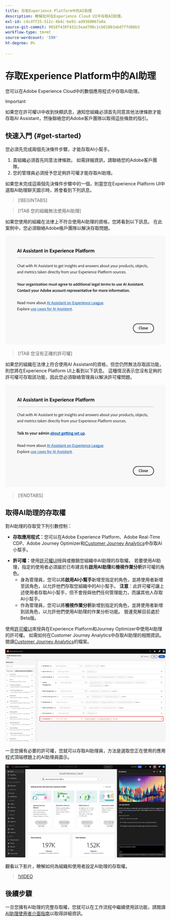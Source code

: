 ```yaml
---
title: 存取Experience Platform中的AI助理
description: 瞭解如何在Experience Cloud UI中存取AI助理。
exl-id: c4cdff25-512c-4b4c-be91-ad9360067a0a
source-git-commit: 9010f430f432c5ead708c1cb01803abd7ffd86b3
workflow-type: tm+mt
source-wordcount: '599'
ht-degree: 0%

---
```


# 存取Experience Platform中的AI助理

您可以在Adobe Experience Cloud中的數個應用程式中存取AI助理。

>[!IMPORTANT]
>
>如果您在許可權UI中收到快顯訊息，通知您組織必須首先同意其他法律條款才能存取AI Assistant，然後聯絡您的Adobe客戶團隊以取得這些條款的指引。

## 快速入門 {#get-started}

您必須先完成兩個先決條件步驟，才能存取AI小幫手。

1. 貴組織必須首先同意法律條款。 如需詳細資訊，請聯絡您的Adobe客戶團隊。
2. 您的管理員必須授予您足夠許可權才能存取AI助理。

如果您未完成這兩個先決條件步驟中的一個，則當您在Experience Platform UI中選取AI助理聊天圖示時，將會看到下列訊息。

>[!BEGINTABS]

>[!TAB 您的組織無法使用AI助理]

如果您使用的組織在法律上不符合使用AI助理的資格，您將看到以下訊息。 在此案例中，您必須聯絡Adobe帳戶團隊以解決存取問題。

![如果組織無法使用AI小幫手，Experience Platform UI上就會顯示快顯訊息。](./images/access/modal-one.png)

>[!TAB 您沒有正確的許可權]

如果您的組織在法律上符合使用AI Assistant的資格，但您仍然無法存取該功能，則您將在Experience Platform UI上看到以下訊息。 這種情況表示您沒有足夠的許可權可存取該功能，因此您必須聯絡管理員以解決許可權問題。

![如果您沒有AI助理的必要許可權，Experience Platform UI上就會顯示快顯訊息。](./images/access/modal-two.png)

>[!ENDTABS]

## 取得AI助理的存取權

對AI助理的存取受下列引數控制：

* **存取應用程式：**&#x200B;您可以在Adobe Experience Platform、Adobe Real-Time CDP、Adobe Journey Optimizer和[Customer Journey Analytics](https://experienceleague.adobe.com/en/docs/analytics-platform/using/ai-assistant)中存取AI小幫手。
<!-- * **Contractual access:** Your company must agree to certain [!DNL GenAI]-related legal terms before your organization can use AI Assistant. Contact your organization's administrator or your Adobe Account Team if you are not able to access AI Assistant.  -->
* **許可權：**&#x200B;使用[許可權UI](../access-control/abac/ui/permissions.md)授與或撤銷您組織中AI助理的存取權。 若要使用AI助理，指定的使用者必須屬於已布建具有&#x200B;**啟用AI助理**&#x200B;和&#x200B;**檢視作業分析**&#x200B;許可權的角色。
   * 身為管理員，您可以將&#x200B;**啟用AI小幫手**&#x200B;新增至指定的角色，並將使用者新增至該角色，以允許他們存取您組織中的AI小幫手。 **注意**：此許可權可讓上述使用者存取AI小幫手，但不會授與他們任何管理能力，而讓其他人存取AI小幫手。
   * 作為管理員，您可以將&#x200B;**檢視作業分析**&#x200B;新增到指定的角色，並將使用者新增到該角色，以允許他們使用AI助理的作業分析功能。 營運見解目前處於Beta版。

使用[許可權UI](../access-control/abac/ui/roles.md)來授與在Experience Platform和Journey Optimizer中使用AI助理的許可權。 如需如何在Customer Journey Analytics中存取AI助理的相關資訊。 閱讀[Customer Journey Analytics](https://experienceleague.adobe.com/en/docs/analytics-platform/using/ai-assistant)的檔案。

![許可權UI頁面具有指定角色中包含的[啟用AI助理員]和[檢視操作深入分析]許可權。](./images/access/access-permissions.png)

一旦您擁有必要的許可權，您就可以存取AI助理員，方法是選取您正在使用的應用程式頂端標題上的AI助理員圖示。

![具有首次使用者體驗的AI小幫手。](./images/access/access-home.png)

觀看以下影片，瞭解如何為組織和使用者設定AI助理的存取權。

>[!VIDEO](https://video.tv.adobe.com/v/3436470/?learn=on)

## 後續步驟

一旦您擁有AI助理的完整存取權，您就可以在工作流程中繼續使用該功能，請閱讀[AI助理使用者介面指南](./ui-guide.md)以取得詳細資訊。
